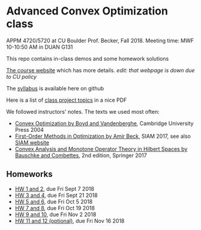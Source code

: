 # Advanced Convex Optimization class
APPM 4720/5720 at CU Boulder
Prof. Becker, Fall 2018. Meeting time: MWF 10-10:50 AM in DUAN G131

This repo contains in-class demos and some homework solutions

[The course website](http://www.colorado.edu/amath/course-pages/spring-2017/appm4720-convex-optimization) which has more details. *edit: that webpage is down due to CU policy*

The [syllabus](APPM4720_5720_Fall2018_Syllabus.pdf) is available here on github

Here is a list of [class project topics](SlideshowAllPresentations_4720Fall18.pdf) in a nice PDF

We followed instructors' notes. The texts we used most often:
- [Convex Optimization by Boyd and Vandenberghe](http://www.stanford.edu/~boyd/cvxbook/), Cambridge University Press 2004
- [First-Order Methods in Optimization by Amir Beck](https://epubs.siam.org/doi/book/10.1137/1.9781611974997), SIAM 2017, see also [SIAM website](http://bookstore.siam.org/mo25/)
- [Convex Analysis and Monotone Operator Theory in Hilbert Spaces by Bauschke and Combettes](https://link.springer.com/book/10.1007%2F978-3-319-48311-5), 2nd edition, Springer 2017

## Homeworks
- [HW 1 and 2](Homeworks/appm47205720fall18homework01-02.pdf), due Fri Sept 7 2018
- [HW 3 and 4](Homeworks/appm47205720fall18homework03-4.pdf), due Fri Sept 21 2018
- [HW 5 and 6](Homeworks/appm47205720fall18homework05-6.pdf), due Fri Oct 5 2018
- [HW 7 and 8](Homeworks/appm47205720fall18homework07-8.pdf), due Fri Oct 19 2018
- [HW 9 and 10](Homeworks/appm47205720fall18homework09-10.pdf), due Fri Nov 2 2018
- [HW 11 and 12 (optional)](Homeworks/appm47205720fall18homework11-12.pdf), due Fri Nov 16 2018
